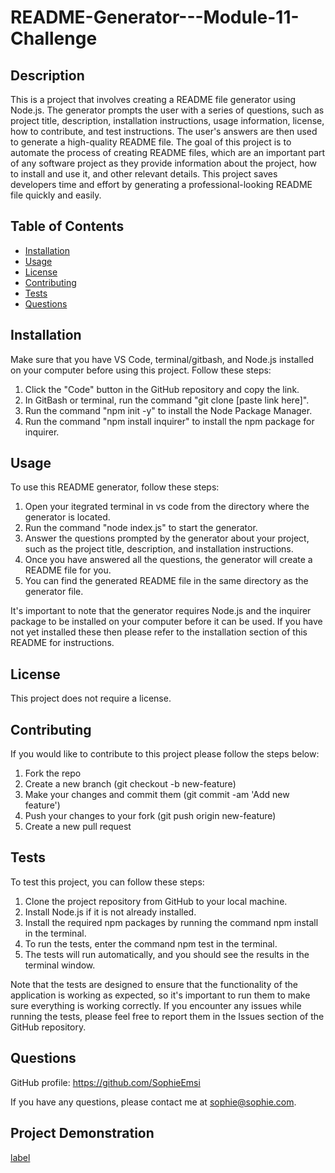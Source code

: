 # README-Generator---Module-11-Challenge

## Description

This is a project that involves creating a README file generator using Node.js. The generator prompts the user with a series of questions, such as project title, description, installation instructions, usage information, license, how to contribute, and test instructions. The user's answers are then used to generate a high-quality README file. The goal of this project is to automate the process of creating README files, which are an important part of any software project as they provide information about the project, how to install and use it, and other relevant details. This project saves developers time and effort by generating a professional-looking README file quickly and easily.

## Table of Contents

* [Installation](#installation)
* [Usage](#usage)
* [License](#license)
* [Contributing](#contributing)
* [Tests](#tests)
* [Questions](#questions)

## Installation

Make sure that you have VS Code, terminal/gitbash, and Node.js installed on your computer before using this project. Follow these steps:

1. Click the "Code" button in the GitHub repository and copy the link.
2. In GitBash or terminal, run the command "git clone [paste link here]".
3. Run the command "npm init -y" to install the Node Package Manager.
4. Run the command "npm install inquirer" to install the npm package for inquirer.

## Usage

To use this README generator, follow these steps:

1. Open your itegrated terminal in vs code from the directory where the generator is located.
2. Run the command "node index.js" to start the generator.
3. Answer the questions prompted by the generator about your project, such as the project title, description, and installation instructions.
4. Once you have answered all the questions, the generator will create a README file for you.
5. You can find the generated README file in the same directory as the generator file.

It's important to note that the generator requires Node.js and the inquirer package to be installed on your computer before it can be used. If you have not yet installed these then please refer to the installation section of this README for instructions.

## License

This project does not require a license.

## Contributing

If you would like to contribute to this project please follow the steps below:

1. Fork the repo
2. Create a new branch (git checkout -b new-feature)
3. Make your changes and commit them (git commit -am 'Add new feature')
4. Push your changes to your fork (git push origin new-feature)
5. Create a new pull request

## Tests

To test this project, you can follow these steps:

1. Clone the project repository from GitHub to your local machine.
2. Install Node.js if it is not already installed.
3. Install the required npm packages by running the command npm install in the terminal.
4. To run the tests, enter the command npm test in the terminal.
5. The tests will run automatically, and you should see the results in the terminal window.

Note that the tests are designed to ensure that the functionality of the application is working as expected, so it's important to run them to make sure everything is working correctly. If you encounter any issues while running the tests, please feel free to report them in the Issues section of the GitHub repository.

## Questions

GitHub profile: https://github.com/SophieEmsi

If you have any questions, please contact me at sophie@sophie.com.

## Project Demonstration

[label](App/Untitled_%20May%209,%202023%203_27%20PM.webm)